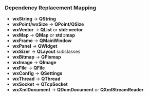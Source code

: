 ### Dependency Replacement Mapping
- **wxString** -> **QString**
- **wxPoint/wxSize** -> **QPoint/QSize**
- **wxVector** -> **QList** or **std::vector**
- **wxMap** -> **QMap** or **std::map**
- **wxFrame** -> **QMainWindow**
- **wxPanel** -> **QWidget**
- **wxSizer** -> **QLayout** subclasses
- **wxBitmap** -> **QPixmap**
- **wxImage** -> **QImage**
- **wxFile** -> **QFile**
- **wxConfig** -> **QSettings**
- **wxThread** -> **QThread**
- **wxSocket** -> **QTcpSocket**
- **wxXmlDocument** -> **QDomDocument** or **QXmlStreamReader**
